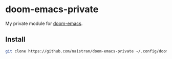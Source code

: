 # doom-emacs-private

My private module for [doom-emacs](https://github.com/hlissner/doom-emacs).

## Install

```sh
git clone https://github.com/naistran/doom-emacs-private ~/.config/doom
```
